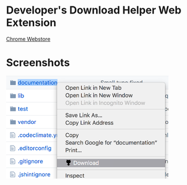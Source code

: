 # Developer's Download Helper Web Extension

[Chrome Webstore](https://chrome.google.com/webstore/detail/github-download-helper/apchbjkblfhmkohghpnhidldebmpmjnn)


# Screenshots

![Download Folder](./folder_download.png)
